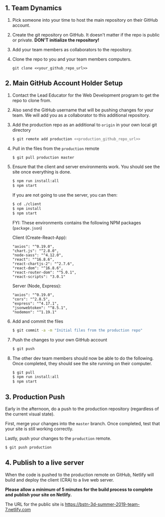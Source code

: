 ## 1. Team Dynamics

1. Pick someone into your time to host the main repository on their GitHub account.

2. Create the git repository on GitHub. It doesn't matter if the repo is public or private. **DON'T initialize the repository!**

3. Add your team members as collaborators to the repository.

4. Clone the repo to you and your team members computers. 

   `git clone <<your_github_repo_url>>`

## 2. Main GitHub Account Holder Setup

1. Contact the Lead Educator for the Web Development program to get the repo to clone from.

2. Also send the GitHub username that will be pushing changes for your team. We will add you as a collaborator to this additional repository.

3. Add the production repo as an additional to `origin` in your own local git directory

   ```bash
   $ git remote add production <<production_github_repo_url>>
   ```

4. Pull in the files from the `production` remote

   ```bash
   $ git pull production master
   ```

5. Ensure that the client and server environments work. You should see the site once everything is done.

   ```bash
   $ npm run install:all
   $ npm start
   ```

   If you are not going to use the server, you can then:

   ```bash
   $ cd ./client
   $ npm install
   $ npm start
   ```

    FYI: These environments contains the following NPM packages (`package.json`)

    Client (Create-React-App):

    ```
    "axios": "^0.19.0",
    "chart.js": "^2.8.0",
    "node-sass": "^4.12.0",
    "react": "^16.8.6",
    "react-chartjs-2": "^2.7.6",
    "react-dom": "^16.8.6",
    "react-router-dom": "^5.0.1",
    "react-scripts": "3.0.1"
    ```

    Server (Node, Express):

    ```
    "axios": "^0.19.0",
    "cors": "^2.8.5",
    "express": "^4.17.1",
    "jsonwebtoken": "^8.5.1",
    "nodemon": "^1.19.1"
    ```

6. Add and commit the files

   ```bash
   $ git commit -a -m "Initial files from the production repo"
   ```

7. Push the changes to your own GitHub account

   ```bash
   $ git push
   ```

8. The other dev team members should now be able to do the following. Once completed, they should see the site running on their computer.

   ```bash
   $ git pull
   $ npm run install:all
   $ npm start
   ```


## 3. Production Push

Early in the afternoon, do a push to the production repository (regardless of the current visual state).

First, merge your changes into the `master` branch. Once completed, test that your site is still working correctly. 

Lastly, push your changes to the `production` remote.

```bash
$ git push production
```

## 4. Publish to a live server
When the code is pushed to the production remote on GitHub, Netlify will build and deploy the client (CRA) to a live web server. 

**Please allow a _minimum_ of 5 minutes for the build process to complete and publish your site on Netlify.**

The URL for the public site is https://bstn-3d-summer-2019-team-7.netlify.com